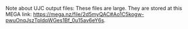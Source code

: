 Note about UJC output files: These files are large. They are stored at this MEGA link: https://mega.nz/file/2d5myQAC#Ao1C5kogw-pwuOnqJszTpldqWGes1Bf_0u15av6eY6s.
